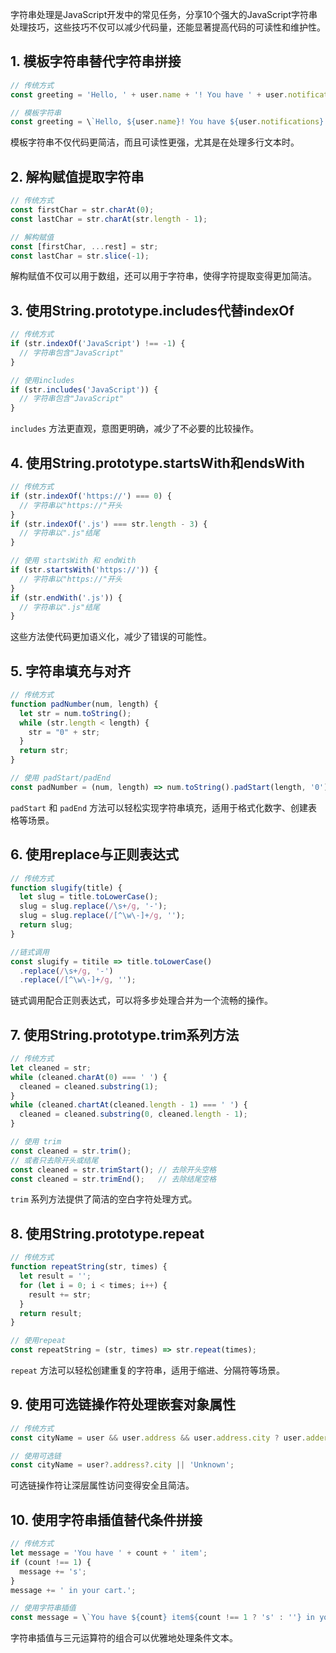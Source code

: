 字符串处理是JavaScript开发中的常见任务，分享10个强大的JavaScript字符串处理技巧，这些技巧不仅可以减少代码量，还能显著提高代码的可读性和维护性。

## 1\. 模板字符串替代字符串拼接

```js
// 传统方式
const greeting = 'Hello, ' + user.name + '! You have ' + user.notifications + ' notifications.';

// 模板字符串
const greeting = \`Hello, ${user.name}! You have ${user.notifications} notifications.\`;
```

模板字符串不仅代码更简洁，而且可读性更强，尤其是在处理多行文本时。

## 2\. 解构赋值提取字符串

```js
// 传统方式
const firstChar = str.charAt(0);
const lastChar = str.charAt(str.length - 1);

// 解构赋值
const [firstChar, ...rest] = str;
const lastChar = str.slice(-1);
```

解构赋值不仅可以用于数组，还可以用于字符串，使得字符提取变得更加简洁。

## 3\. 使用String.prototype.includes代替indexOf

```js
// 传统方式
if (str.indexOf('JavaScript') !== -1) {
  // 字符串包含"JavaScript"
}

// 使用includes
if (str.includes('JavaScript')) {
  // 字符串包含"JavaScript"
}
```

`includes` 方法更直观，意图更明确，减少了不必要的比较操作。

## 4\. 使用String.prototype.startsWith和endsWith

```js
// 传统方式
if (str.indexOf('https://') === 0) {
  // 字符串以"https://"开头
}
if (str.indexOf('.js') === str.length - 3) {
  // 字符串以".js"结尾
}

// 使用 startsWith 和 endWith
if (str.startsWith('https://')) {
  // 字符串以"https://"开头
}
if (str.endWith('.js')) {
  // 字符串以".js"结尾
}
```

这些方法使代码更加语义化，减少了错误的可能性。

## 5\. 字符串填充与对齐

```js
// 传统方式
function padNumber(num, length) {
  let str = num.toString();
  while (str.length < length) {
    str = "0" + str;
  }
  return str;
}

// 使用 padStart/padEnd
const padNumber = (num, length) => num.toString().padStart(length, '0');
```

`padStart` 和 `padEnd` 方法可以轻松实现字符串填充，适用于格式化数字、创建表格等场景。

## 6\. 使用replace与正则表达式

```js
// 传统方式
function slugify(title) {
  let slug = title.toLowerCase();
  slug = slug.replace(/\s+/g, '-');
  slug = slug.replace(/[^\w\-]+/g, '');
  return slug;
}

//链式调用
const slugify = titile => title.toLowerCase()
  .replace(/\s+/g, '-')
  .replace(/[^\w\-]+/g, '');
```

链式调用配合正则表达式，可以将多步处理合并为一个流畅的操作。

## 7\. 使用String.prototype.trim系列方法

```js
// 传统方式
let cleaned = str;
while (cleaned.charAt(0) === ' ') {
  cleaned = cleaned.substring(1);
}
while (cleaned.chartAt(cleaned.length - 1) === ' ') {
  cleaned = cleaned.substring(0, cleaned.length - 1);
}

// 使用 trim
const cleaned = str.trim();
// 或者只去除开头或结尾
const cleaned = str.trimStart(); // 去除开头空格
const cleaned = str.trimEnd();   // 去除结尾空格
```

`trim` 系列方法提供了简洁的空白字符处理方式。

## 8\. 使用String.prototype.repeat

```js
// 传统方式
function repeatString(str, times) {
  let result = '';
  for (let i = 0; i < times; i++) {
    result += str;
  }
  return result;
}

// 使用repeat
const repeatString = (str, times) => str.repeat(times);
```

`repeat` 方法可以轻松创建重复的字符串，适用于缩进、分隔符等场景。

## 9\. 使用可选链操作符处理嵌套对象属性

```js
// 传统方式
const cityName = user && user.address && user.address.city ? user.adderss.city : 'Unknown';

// 使用可选链
const cityName = user?.address?.city || 'Unknown';
```

可选链操作符让深层属性访问变得安全且简洁。

## 10\. 使用字符串插值替代条件拼接

```js
// 传统方式
let message = 'You have ' + count + ' item';
if (count !== 1) {
  message += 's';
}
message += ' in your cart.';

// 使用字符串插值
const message = \`You have ${count} item${count !== 1 ? 's' : ''} in your cart.\`;
```

字符串插值与三元运算符的组合可以优雅地处理条件文本。
